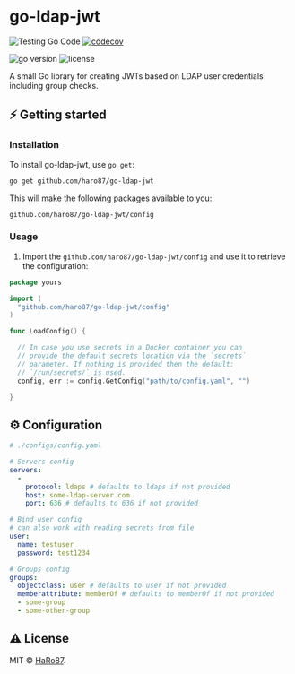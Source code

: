# go-ldap-jwt

![Testing Go Code](https://github.com/HaRo87/go-ldap-jwt/workflows/Testing%20Go%20Code/badge.svg)
[![codecov](https://codecov.io/gh/HaRo87/go-ldap-jwt/branch/main/graph/badge.svg?token=MPUVSQ1TYA)](https://codecov.io/gh/HaRo87/go-ldap-jwt)

<img src="https://img.shields.io/badge/Go-1.15+-00ADD8?style=for-the-badge&logo=go" alt="go version" />&nbsp;<img src="https://img.shields.io/badge/license-mit-red?style=for-the-badge&logo=none" alt="license" />

A small Go library for creating JWTs based on LDAP user credentials 
including group checks.

## ⚡️ Getting started

### Installation

To install go-ldap-jwt, use `go get`:

```bash
go get github.com/haro87/go-ldap-jwt
```

This will make the following packages available to you:

```
github.com/haro87/go-ldap-jwt/config
```

### Usage

1. Import the `github.com/haro87/go-ldap-jwt/config` and use it to retrieve the configuration:

```go
package yours

import (
  "github.com/haro87/go-ldap-jwt/config"
)

func LoadConfig() {

  // In case you use secrets in a Docker container you can
  // provide the default secrets location via the `secrets`
  // parameter. If nothing is provided then the default:
  // `/run/secrets/` is used.
  config, err := config.GetConfig("path/to/config.yaml", "")

}
```

## ⚙️ Configuration

```yaml
# ./configs/config.yaml

# Servers config
servers:
  -
    protocol: ldaps # defaults to ldaps if not provided
    host: some-ldap-server.com
    port: 636 # defaults to 636 if not provided

# Bind user config
# can also work with reading secrets from file
user: 
  name: testuser
  password: test1234 

# Groups config
groups:
  objectclass: user # defaults to user if not provided
  memberattribute: memberOf # defaults to memberOf if not provided
  - some-group
  - some-other-group
```

## ⚠️ License

MIT &copy; [HaRo87](https://github.com/HaRo87).

